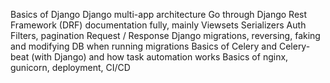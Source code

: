 Basics of Django
 Django multi-app architecture
 Go through Django Rest Framework (DRF) documentation fully, mainly
 Viewsets
 Serializers
 Auth
Filters, pagination
Request / Response
Django migrations, reversing, faking and modifying DB when running migrations
Basics of Celery and Celery-beat (with Django) and how task automation works
Basics of nginx, gunicorn, deployment, CI/CD